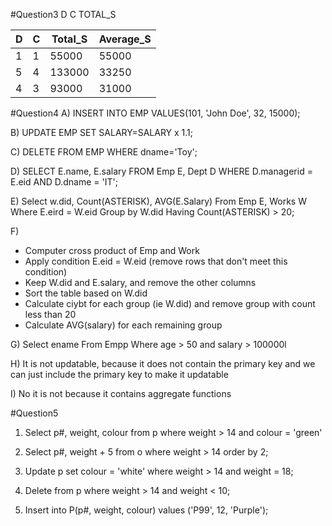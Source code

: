 #Question3
D C TOTAL_S

| D | C | Total_S | Average_S | 
| -------- | -------- | -------- | -------- | 
| 1 | 1 | 55000 | 55000 |   
| 5 | 4 | 133000 | 33250 |
| 4 | 3 | 93000 | 31000 |

#Question4
A) INSERT INTO EMP VALUES(101, 'John Doe', 32, 15000);

B) UPDATE EMP SET SALARY=SALARY x 1.1;

C) DELETE 
	FROM EMP 
	WHERE dname='Toy';

D) SELECT E.name, E.salary
	FROM Emp E, Dept D
	WHERE D.managerid = E.eid AND D.dname = 'IT';

E) Select w.did, Count(ASTERISK), AVG(E.Salary)
	From Emp E, Works W
	Where E.eird = W.eid
	Group by W.did
	Having Count(ASTERISK) > 20;

F)
- Computer cross product of Emp and Work
- Apply condition E.eid = W.eid (remove rows that don't meet this condition)
- Keep W.did and E.salary, and remove the other columns
- Sort the table based on W.did
- Calculate ciybt for each group (ie W.did) and remove group with count less than 20
- Calculate AVG(salary) for each remaining group

G) 
Select ename
From Empp
Where age > 50 and salary > 100000l

H) It is not updatable, because it does not contain the primary key and we can just include the primary key to make it updatable

I) No it is not because it contains aggregate functions

#Question5
1) Select p#, weight, colour
	from p
	where weight > 14 and colour = 'green'

2) Select p#, weight + 5
	from o
	where weight > 14
	order by 2;

3) Update p
	set colour = 'white'
	where weight > 14 and weight = 18;

4) Delete
	from p
	where weight > 14 and weight < 10;

5) Insert into P(p#, weight, colour)
	values ('P99', 12, 'Purple');
